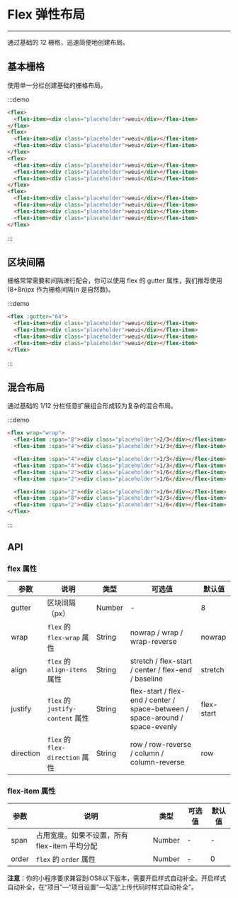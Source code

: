 # Flex 弹性布局

----

通过基础的 12 栅格，迅速简便地创建布局。

## 基本栅格

使用单一分栏创建基础的栅格布局。

:::demo
```html
<flex>
  <flex-item><div class="placeholder">weui</div></flex-item>
</flex>
<flex>
  <flex-item><div class="placeholder">weui</div></flex-item>
  <flex-item><div class="placeholder">weui</div></flex-item>
</flex>
<flex>
  <flex-item><div class="placeholder">weui</div></flex-item>
  <flex-item><div class="placeholder">weui</div></flex-item>
  <flex-item><div class="placeholder">weui</div></flex-item>
</flex>
<flex>
  <flex-item><div class="placeholder">weui</div></flex-item>
  <flex-item><div class="placeholder">weui</div></flex-item>
  <flex-item><div class="placeholder">weui</div></flex-item>
  <flex-item><div class="placeholder">weui</div></flex-item>
</flex>
```
:::

## 区块间隔

栅格常常需要和间隔进行配合，你可以使用 flex 的 gutter 属性，我们推荐使用 (8+8n)px 作为栅格间隔(n 是自然数)。

:::demo
```html
<flex :gutter="64">
  <flex-item><div class="placeholder">weui</div></flex-item>
  <flex-item><div class="placeholder">weui</div></flex-item>
  <flex-item><div class="placeholder">weui</div></flex-item>
  <flex-item><div class="placeholder">weui</div></flex-item>
</flex>
```
:::

## 混合布局

通过基础的 1/12 分栏任意扩展组合形成较为复杂的混合布局。

:::demo
```html
<flex wrap="wrap">
  <flex-item :span="8"><div class="placeholder">2/3</div></flex-item>
  <flex-item :span="4"><div class="placeholder">1/3</div></flex-item>

  <flex-item :span="4"><div class="placeholder">1/3</div></flex-item>
  <flex-item :span="4"><div class="placeholder">1/3</div></flex-item>
  <flex-item :span="2"><div class="placeholder">1/6</div></flex-item>
  <flex-item :span="2"><div class="placeholder">1/6</div></flex-item>

  <flex-item :span="2"><div class="placeholder">1/6</div></flex-item>
  <flex-item :span="8"><div class="placeholder">2/3</div></flex-item>
  <flex-item :span="2"><div class="placeholder">1/6</div></flex-item>
</flex>
```
:::

## API

### flex 属性

| 参数      | 说明          | 类型      | 可选值                           | 默认值  |
|---------- |-------------- |---------- |--------------------------------  |-------- |
| gutter | 区块间隔（px） | Number | - | 8 |
| wrap | `flex` 的 `flex-wrap` 属性 | String | nowrap / wrap / wrap-reverse | nowrap |
| align | `flex` 的 `align-items` 属性 | String | stretch / flex-start / center / flex-end / baseline | stretch |
| justify | `flex` 的 `justify-content` 属性 | String | flex-start / flex-end / center / space-between / space-around / space-evenly | flex-start |
| direction | `flex` 的 `flex-direction` 属性 | String | row / row-reverse / column / column-reverse | row |

### flex-item 属性

| 参数      | 说明          | 类型      | 可选值                           | 默认值  |
|---------- |-------------- |---------- |--------------------------------  |-------- |
| span | 占用宽度。如果不设置，所有 flex-item 平均分配 | Number | - | - |
| order | `flex` 的 `order` 属性 | Number | - | 0 |

**注意**：你的小程序要求兼容到iOS8以下版本，需要开启样式自动补全。开启样式自动补全，在“项目”—“项目设置”—勾选“上传代码时样式自动补全”。

<script>
  import Flex from '../../packages/flex/flex'
  import FlexItem from '../../packages/flex/flex-item'
  
  export default {   
    methods: {},
  
    components: {
      Flex,
      FlexItem
    }
  }
</script>

<style scoped>
  .placeholder {
    margin: 5px;
    padding: 0 10px;
    border-radius: 4px;
    background-color: #EBEBEB;
    height: 2.3em;
    line-height: 2.3em;
    text-align: center;
    color: #CFCFCF;
  }
</style>
